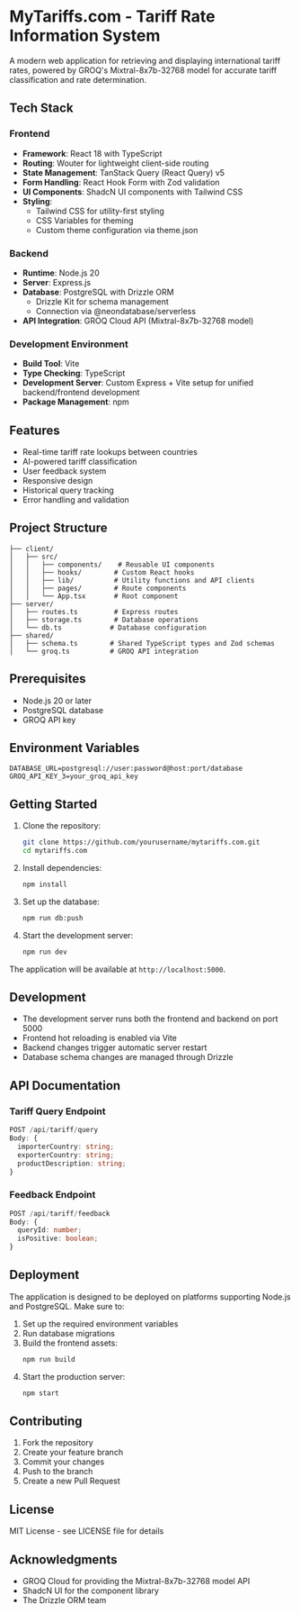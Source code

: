 # MyTariffs.com - Tariff Rate Information System

A modern web application for retrieving and displaying international tariff rates, powered by GROQ's Mixtral-8x7b-32768 model for accurate tariff classification and rate determination.

## Tech Stack

### Frontend
- **Framework**: React 18 with TypeScript
- **Routing**: Wouter for lightweight client-side routing
- **State Management**: TanStack Query (React Query) v5
- **Form Handling**: React Hook Form with Zod validation
- **UI Components**: ShadcN UI components with Tailwind CSS
- **Styling**: 
  - Tailwind CSS for utility-first styling
  - CSS Variables for theming
  - Custom theme configuration via theme.json

### Backend
- **Runtime**: Node.js 20
- **Server**: Express.js
- **Database**: PostgreSQL with Drizzle ORM
  - Drizzle Kit for schema management
  - Connection via @neondatabase/serverless
- **API Integration**: GROQ Cloud API (Mixtral-8x7b-32768 model)

### Development Environment
- **Build Tool**: Vite
- **Type Checking**: TypeScript
- **Development Server**: Custom Express + Vite setup for unified backend/frontend development
- **Package Management**: npm

## Features

- Real-time tariff rate lookups between countries
- AI-powered tariff classification
- User feedback system
- Responsive design
- Historical query tracking
- Error handling and validation

## Project Structure

```
├── client/
│   ├── src/
│   │   ├── components/    # Reusable UI components
│   │   ├── hooks/        # Custom React hooks
│   │   ├── lib/          # Utility functions and API clients
│   │   ├── pages/        # Route components
│   │   └── App.tsx       # Root component
├── server/
│   ├── routes.ts         # Express routes
│   ├── storage.ts        # Database operations
│   └── db.ts            # Database configuration
├── shared/
│   ├── schema.ts        # Shared TypeScript types and Zod schemas
│   └── groq.ts          # GROQ API integration
```

## Prerequisites

- Node.js 20 or later
- PostgreSQL database
- GROQ API key

## Environment Variables

```env
DATABASE_URL=postgresql://user:password@host:port/database
GROQ_API_KEY_3=your_groq_api_key
```

## Getting Started

1. Clone the repository:
   ```bash
   git clone https://github.com/yourusername/mytariffs.com.git
   cd mytariffs.com
   ```

2. Install dependencies:
   ```bash
   npm install
   ```

3. Set up the database:
   ```bash
   npm run db:push
   ```

4. Start the development server:
   ```bash
   npm run dev
   ```

The application will be available at `http://localhost:5000`.

## Development

- The development server runs both the frontend and backend on port 5000
- Frontend hot reloading is enabled via Vite
- Backend changes trigger automatic server restart
- Database schema changes are managed through Drizzle

## API Documentation

### Tariff Query Endpoint
```typescript
POST /api/tariff/query
Body: {
  importerCountry: string;
  exporterCountry: string;
  productDescription: string;
}
```

### Feedback Endpoint
```typescript
POST /api/tariff/feedback
Body: {
  queryId: number;
  isPositive: boolean;
}
```

## Deployment

The application is designed to be deployed on platforms supporting Node.js and PostgreSQL. Make sure to:

1. Set up the required environment variables
2. Run database migrations
3. Build the frontend assets:
   ```bash
   npm run build
   ```
4. Start the production server:
   ```bash
   npm start
   ```

## Contributing

1. Fork the repository
2. Create your feature branch
3. Commit your changes
4. Push to the branch
5. Create a new Pull Request

## License

MIT License - see LICENSE file for details

## Acknowledgments

- GROQ Cloud for providing the Mixtral-8x7b-32768 model API
- ShadcN UI for the component library
- The Drizzle ORM team
